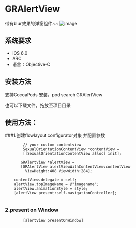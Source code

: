 # GRAlertView
带有blur效果的弹窗组件~~
![image](https://github.com/hoowang/GRAlertViewDemo/blob/master/GRAlertViewAnimation.gif)  

## 系统要求
- iOS 6.0
- ARC
- 语言：Objective-C

## 安装方法
支持CocoaPods 安装，pod search GRAlertView

也可以下载文件，拖放至项目目录

## 使用方法：
###1.创建flowlayout configurator对象 并配置参数

```objc
		// your custom contentview
		SexualOrientationContentView *contentView = 
		[[SexualOrientationContentView alloc] init];
		  
	   GRAlertView *alertView = 
	   [GRAlertView alertViewWithContentView:contentView
	     ViewHeight:408 ViewWidth:284];
	     
   	contentView.delegate = self;
   	alertView.topImageName = @"imagename";
   	alertView.animationStyle = style;
   	[alertView present:self.navigationController];
	 
```
### 2.present on Window 
```objc
		[alertView presentOnWindow]
```


